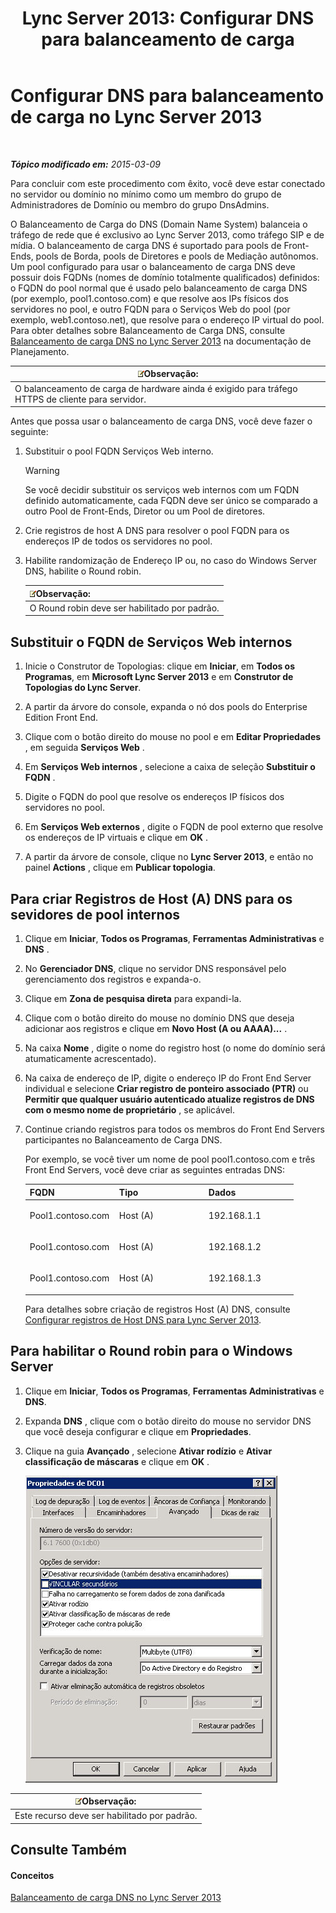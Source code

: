 ﻿---
title: 'Lync Server 2013: Configurar DNS para balanceamento de carga'
TOCTitle: Configurar DNS para balanceamento de carga
ms:assetid: 1b2e8414-8676-4872-8ecf-ea07196f74de
ms:mtpsurl: https://technet.microsoft.com/pt-br/library/Gg398251(v=OCS.15)
ms:contentKeyID: 49306045
ms.date: 05/19/2016
mtps_version: v=OCS.15
ms.translationtype: HT
---

# Configurar DNS para balanceamento de carga no Lync Server 2013

 

_**Tópico modificado em:** 2015-03-09_

Para concluir com este procedimento com êxito, você deve estar conectado no servidor ou domínio no mínimo como um membro do grupo de Administradores de Domínio ou membro do grupo DnsAdmins.

O Balanceamento de Carga do DNS (Domain Name System) balanceia o tráfego de rede que é exclusivo ao Lync Server 2013, como tráfego SIP e de mídia. O balanceamento de carga DNS é suportado para pools de Front-Ends, pools de Borda, pools de Diretores e pools de Mediação autônomos. Um pool configurado para usar o balanceamento de carga DNS deve possuir dois FQDNs (nomes de domínio totalmente qualificados) definidos: o FQDN do pool normal que é usado pelo balanceamento de carga DNS (por exemplo, pool1.contoso.com) e que resolve aos IPs físicos dos servidores no pool, e outro FQDN para o Serviços Web do pool (por exemplo, web1.contoso.net), que resolve para o endereço IP virtual do pool. Para obter detalhes sobre Balanceamento de Carga DNS, consulte [Balanceamento de carga DNS no Lync Server 2013](lync-server-2013-dns-load-balancing.md) na documentação de Planejamento.

<table>
<thead>
<tr class="header">
<th><img src="images/Gg425756.note(OCS.15).gif" title="note" alt="note" />Observação:</th>
</tr>
</thead>
<tbody>
<tr class="odd">
<td>O balanceamento de carga de hardware ainda é exigido para tráfego HTTPS de cliente para servidor.</td>
</tr>
</tbody>
</table>


Antes que possa usar o balanceamento de carga DNS, você deve fazer o seguinte:

1.  Substituir o pool FQDN Serviços Web interno.
    

    > [!WARNING]
    > Se você decidir substituir os serviços web internos com um FQDN definido automaticamente, cada FQDN deve ser único se comparado a outro Pool de Front-Ends, Diretor ou um Pool de diretores.



2.  Crie registros de host A DNS para resolver o pool FQDN para os endereços IP de todos os servidores no pool.

3.  Habilite randomização de Endereço IP ou, no caso do Windows Server DNS, habilite o Round robin.
    
    <table>
    <thead>
    <tr class="header">
    <th><img src="images/Gg425756.note(OCS.15).gif" title="note" alt="note" />Observação:</th>
    </tr>
    </thead>
    <tbody>
    <tr class="odd">
    <td>O Round robin deve ser habilitado por padrão.</td>
    </tr>
    </tbody>
    </table>


## Substituir o FQDN de Serviços Web internos

1.  Inicie o Construtor de Topologias: clique em **Iniciar**, em **Todos os Programas**, em **Microsoft Lync Server 2013** e em **Construtor de Topologias do Lync Server**.

2.  A partir da árvore do console, expanda o nó dos pools do Enterprise Edition Front End.

3.  Clique com o botão direito do mouse no pool e em **Editar Propriedades** , em seguida **Serviços Web** .

4.  Em **Serviços Web internos** , selecione a caixa de seleção **Substituir o FQDN** .

5.  Digite o FQDN do pool que resolve os endereços IP físicos dos servidores no pool.

6.  Em **Serviços Web externos** , digite o FQDN de pool externo que resolve os endereços de IP virtuais e clique em **OK** .

7.  A partir da árvore de console, clique no **Lync Server 2013**, e então no painel **Actions** , clique em **Publicar topologia**.

## Para criar Registros de Host (A) DNS para os sevidores de pool internos

1.  Clique em **Iniciar**, **Todos os Programas**, **Ferramentas Administrativas** e **DNS** .

2.  No **Gerenciador DNS**, clique no servidor DNS responsável pelo gerenciamento dos registros e expanda-o.

3.  Clique em **Zona de pesquisa direta** para expandi-la.

4.  Clique com o botão direito do mouse no domínio DNS que deseja adicionar aos registros e clique em **Novo Host (A ou AAAA)...** .

5.  Na caixa **Nome** , digite o nome do registro host (o nome do domínio será atumaticamente acrescentado).

6.  Na caixa de endereço de IP, digite o endereço IP do Front End Server individual e selecione **Criar registro de ponteiro associado (PTR)** ou **Permitir que qualquer usuário autenticado atualize registros de DNS com o mesmo nome de proprietário** , se aplicável.

7.  Continue criando registros para todos os membros do Front End Servers participantes no Balanceamento de Carga DNS.
    
    Por exemplo, se você tiver um nome de pool pool1.contoso.com e três Front End Servers, você deve criar as seguintes entradas DNS:
    
    
    <table>
    <colgroup>
    <col style="width: 33%" />
    <col style="width: 33%" />
    <col style="width: 33%" />
    </colgroup>
    <thead>
    <tr class="header">
    <th>FQDN</th>
    <th>Tipo</th>
    <th>Dados</th>
    </tr>
    </thead>
    <tbody>
    <tr class="odd">
    <td><p>Pool1.contoso.com</p></td>
    <td><p>Host (A)</p></td>
    <td><p>192.168.1.1</p></td>
    </tr>
    <tr class="even">
    <td><p>Pool1.contoso.com</p></td>
    <td><p>Host (A)</p></td>
    <td><p>192.168.1.2</p></td>
    </tr>
    <tr class="odd">
    <td><p>Pool1.contoso.com</p></td>
    <td><p>Host (A)</p></td>
    <td><p>192.168.1.3</p></td>
    </tr>
    </tbody>
    </table>
    
    Para detalhes sobre criação de registros Host (A) DNS, consulte [Configurar registros de Host DNS para Lync Server 2013](lync-server-2013-configure-dns-host-records.md).

## Para habilitar o Round robin para o Windows Server

1.  Clique em **Iniciar**, **Todos os Programas**, **Ferramentas Administrativas** e **DNS**.

2.  Expanda **DNS** , clique com o botão direito do mouse no servidor DNS que você deseja configurar e clique em **Propriedades**.

3.  Clique na guia **Avançado** , selecione **Ativar rodízio** e **Ativar classificação de máscaras** e clique em **OK** .
    
    ![Caixa de diálogo Repetição alternada DNS](images/Gg398251.e7bf6125-8d78-4460-8401-0a8e7e21d305(OCS.15).jpg "Caixa de diálogo Repetição alternada DNS")

<table>
<thead>
<tr class="header">
<th><img src="images/Gg425756.note(OCS.15).gif" title="note" alt="note" />Observação:</th>
</tr>
</thead>
<tbody>
<tr class="odd">
<td>Este recurso deve ser habilitado por padrão.</td>
</tr>
</tbody>
</table>


## Consulte Também

#### Conceitos

[Balanceamento de carga DNS no Lync Server 2013](lync-server-2013-dns-load-balancing.md)

